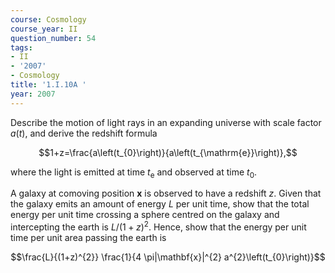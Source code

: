 ```yaml
---
course: Cosmology
course_year: II
question_number: 54
tags:
- II
- '2007'
- Cosmology
title: '1.I.10A '
year: 2007
---
```



Describe the motion of light rays in an expanding universe with scale factor $a(t)$, and derive the redshift formula

$$1+z=\frac{a\left(t_{0}\right)}{a\left(t_{\mathrm{e}}\right)},$$

where the light is emitted at time $t_{\mathrm{e}}$ and observed at time $t_{0}$.

A galaxy at comoving position $\mathbf{x}$ is observed to have a redshift $z$. Given that the galaxy emits an amount of energy $L$ per unit time, show that the total energy per unit time crossing a sphere centred on the galaxy and intercepting the earth is $L /(1+z)^{2}$. Hence, show that the energy per unit time per unit area passing the earth is

$$\frac{L}{(1+z)^{2}} \frac{1}{4 \pi|\mathbf{x}|^{2} a^{2}\left(t_{0}\right)}$$